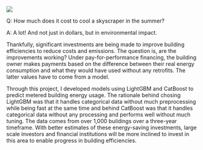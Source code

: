 ![](https://encrypted-tbn0.gstatic.com/images?q=tbn:ANd9GcRtUgBIuYDxHSefxEXFsP7VPpkiPpmswM4oRTQ1GSZbhdIxTk9ttw&s)

Q: How much does it cost to cool a skyscraper in the summer?

A: A lot! And not just in dollars, but in environmental impact.

Thankfully, significant investments are being made to improve building efficiencies to reduce costs and emissions. The question is, are the improvements working? Under pay-for-performance financing, the building owner makes payments based on the difference between their real energy consumption and what they would have used without any retrofits. The latter values have to come from a model.

Through this project, I developed models using LightGBM and CatBoost to predict metered building energy usage. The rationale behind chosing LightGBM was that it handles categorical data without much preprocessing while being fast at the same time and behind CatBoost was that it handles categorical data without any processing and performs well without much tuning. The data comes from over 1,000 buildings over a three-year timeframe. With better estimates of these energy-saving investments, large scale investors and financial institutions will be more inclined to invest in this area to enable progress in building efficiencies. 
